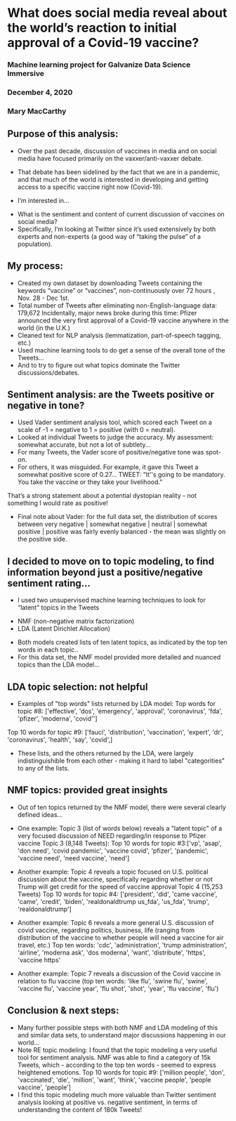 # What does social media reveal about the world’s reaction to initial approval of a Covid-19 vaccine? 

### Machine learning project for Galvanize Data Science Immersive
### December 4, 2020
### Mary MacCarthy


##  Purpose of this analysis: 
* Over the past decade, discussion of vaccines in media and on social media have focused primarily on the vaxxer/anti-vaxxer debate.
* That debate has been sidelined by the fact that we are in a pandemic, and that much of the world is interested in developing and getting access to a specific vaccine right now (Covid-19).

* I’m interested in...
- What is the sentiment and content of current discussion of vaccines on social media?
- Specifically, I’m looking at Twitter since  it’s used extensively by both experts and non-experts (a good way of “taking the pulse” of a population). 


## My process: 
* Created my own dataset by downloading Tweets containing the keywords “vaccine” or “vaccines”, non-continuously over 72 hours , Nov. 28 - Dec 1st.
* Total number of Tweets after eliminating non-English-language data: 179,672
Incidentally, major news broke during this time: Pfizer announced the very first approval of a Covid-19 vaccine anywhere in the world (in the U.K.) 
* Cleaned text for NLP analysis (lemmatization, part-of-speech tagging, etc.)
* Used machine learning tools to do  get a sense of the overall tone of the Tweets…
* And to try to figure out what topics dominate the Twitter discussions/debates.


## Sentiment analysis: are the Tweets positive  or negative in tone? 
* Used  Vader sentiment analysis  tool, which scored each Tweet on a scale of -1 = negative to 1 = positive  (with 0 = neutral). 
* Looked at individual Tweets to judge the accuracy. My assessment: somewhat accurate, but not a lot of subtlety…
* For many Tweets, the Vader score of positive/negative tone was spot-on.
* For others, it was misguided. For example, it  gave this Tweet a somewhat positive score of 0.27…
    TWEET: “It’'s going to be mandatory. You take the vaccine or they take your livelihood."

That’s a strong statement about a potential dystopian reality - not something I would rate as positive! 
* Final note about Vader: for the full data set, the distribution of scores between 
        very negative  | somewhat negative  |  neutral   | somewhat positive  | positive 
was fairly evenly balanced - the  mean was slightly on the positive side.


## I decided to move on to topic modeling, to find information beyond just a positive/negative sentiment rating... 
* I used two unsupervised machine learning techniques to look for “latent” topics in the Tweets
- NMF (non-negative matrix factorization) 
- LDA (Latent Dirichlet Allocation) 
* Both models created lists of ten latent topics, as indicated by the top ten words in each topic..
* For this data set, the NMF model provided more detailed and nuanced topics than the LDA model... 


## LDA topic selection: not helpful 
* Examples of "top words" lists returned by LDA model: 
Top words for topic #8:
['effective', 'dos', 'emergency', 'approval', 'coronavirus', 'fda', 'pfizer', 'moderna', 'covid'']

Top 10 words for topic #9:
['fauci', 'distribution', 'vaccination', 'expert', 'dr', 'coronavirus', 'health', 'say', 'covid',]

* These lists, and the others returned by the LDA, were largely indistinguishible from each other - making it hard to label "categorities" to any of the lists.


## NMF topics: provided great insights 
* Out of ten topics returned by the NMF model, there were several clearly defined  ideas…
* One example: Topic 3 (list of words below) reveals a "latent topic" of a very focused discussion of NEED regarding/in response to Pfizer vaccine
Topic 3 (8,148 Tweets): Top 10 words for topic #3:['vp', 'asap', 'don need', 'covid pandemic', 'vaccine covid', 'pfizer', 'pandemic', 'vaccine need', 'need vaccine', 'need']

* Another example: Topic 4 reveals a topic focused on U.S. political discussion about the vaccine, specifically regarding whether or not Trump will get credit for the speed of vaccine approval 
Topic 4 (15,253 Tweets) Top 10 words for topic #4: ['president', 'did', 'came vaccine', 'came', 'credit', 'biden', 'realdonaldtrump us_fda', 'us_fda', 'trump', 'realdonaldtrump']

* Another example: Topic 6 reveals a more general U.S. discussion of covid vaccine, regarding politics, business, life (ranging from distribution of the vaccine to whether people will need a vaccine for air travel, etc.) 
Top ten words: 'cdc', 'administration', 'trump administration', 'airline', 'moderna ask', 'dos moderna', 'want', 'distribute', 'https', 'vaccine https'

* Another example: Topic 7 reveals a discussion of the Covid vaccine in relation to flu vaccine (top ten words: 'like flu', 'swine flu', 'swine', 'vaccine flu', 'vaccine year', 'flu shot', 'shot', 'year', 'flu vaccine', 'flu')


## Conclusion & next steps: 
* Many further possible steps with both NMF and LDA modeling of this and similar data sets, to understand major discussions happening in our world…
* Note RE topic modeling: I found that the topic modeling a very useful tool for sentiment analysis. NMF was able to find a category of 15k Tweets, which - according to the top ten words - seemed to express heightened emotions.
Top 10 words for topic #9:
['million people', 'don', 'vaccinated', 'die', 'million', 'want', 'think', 'vaccine people', 'people vaccine', 'people']
* I find this topic modeling much more valuable than Twitter sentiment analysis looking at positive vs. negative sentiment, in terms of understanding the content of 180k Tweets! 












